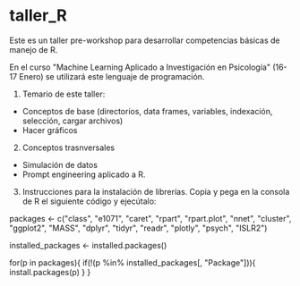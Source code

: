 # taller_R

Este es un taller pre-workshop para desarrollar competencias básicas de manejo de R.

En el curso "Machine Learning Aplicado a Investigación en Psicología" (16-17 Enero) se utilizará este lenguaje de programación.

1. Temario de este taller:
- Conceptos de base (directorios, data frames, variables, indexación, selección, cargar archivos)
- Hacer gráficos

2. Conceptos trasnversales
- Simulación de datos
- Prompt engineering aplicado a R.

3. Instrucciones para la instalación de librerías.
Copia y pega en la consola de R el siguiente código y ejecútalo:

packages <- c("class", "e1071", "caret", "rpart", "rpart.plot", "nnet", 
              "cluster", "ggplot2", "MASS", "dplyr", "tidyr", 
              "readr", "plotly", "psych", "ISLR2")

installed_packages <- installed.packages()

for(p in packages){
  if(!(p %in% installed_packages[, "Package"])){
    install.packages(p)
  }
}
